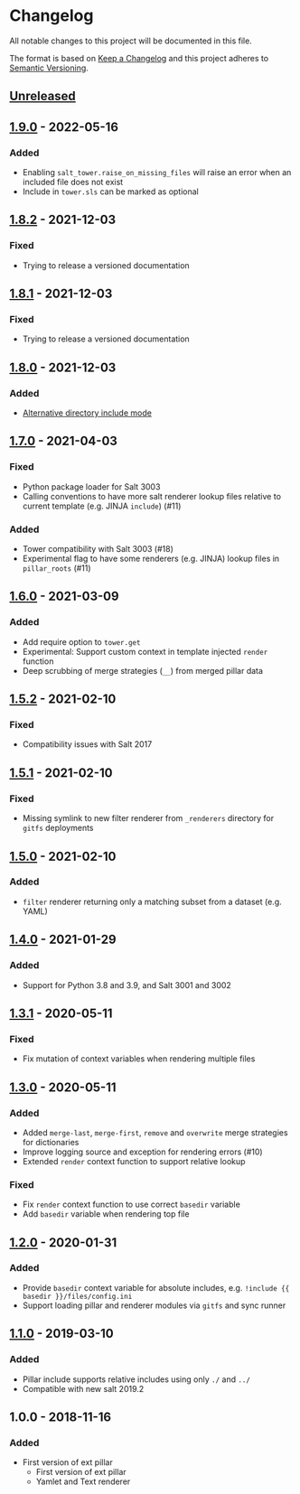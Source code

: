 # Changelog

All notable changes to this project will be documented in this file.

The format is based on [Keep a Changelog](http://keepachangelog.com/en/1.0.0/)
and this project adheres to [Semantic Versioning](http://semver.org/spec/v2.0.0.html).

## [Unreleased]

## [1.9.0] - 2022-05-16

### Added

- Enabling `salt_tower.raise_on_missing_files` will raise an error when an included file does not exist
- Include in `tower.sls` can be marked as optional

## [1.8.2] - 2021-12-03

### Fixed

- Trying to release a versioned documentation

## [1.8.1] - 2021-12-03

### Fixed

- Trying to release a versioned documentation

## [1.8.0] - 2021-12-03

### Added

- [Alternative directory include mode](https://jgraichen.github.io/salt-tower/v1.8.2/configuration/#include_directory_mode)

## [1.7.0] - 2021-04-03

### Fixed

- Python package loader for Salt 3003
- Calling conventions to have more salt renderer lookup files relative to current template (e.g. JINJA `include`) (#11)

### Added

- Tower compatibility with Salt 3003 (#18)
- Experimental flag to have some renderers (e.g. JINJA) lookup files in `pillar_roots` (#11)

## [1.6.0] - 2021-03-09

### Added

- Add require option to `tower.get`
- Experimental: Support custom context in template injected `render` function
- Deep scrubbing of merge strategies (`__`) from merged pillar data

## [1.5.2] - 2021-02-10

### Fixed

- Compatibility issues with Salt 2017

## [1.5.1] - 2021-02-10

### Fixed

- Missing symlink to new filter renderer from `_renderers` directory for `gitfs` deployments

## [1.5.0] - 2021-02-10

### Added

- `filter` renderer returning only a matching subset from a dataset (e.g. YAML)

## [1.4.0] - 2021-01-29

### Added

- Support for Python 3.8 and 3.9, and Salt 3001 and 3002

## [1.3.1] - 2020-05-11

### Fixed

- Fix mutation of context variables when rendering multiple files

## [1.3.0] - 2020-05-11

### Added

- Added `merge-last`, `merge-first`, `remove` and `overwrite` merge strategies for dictionaries
- Improve logging source and exception for rendering errors (#10)
- Extended `render` context function to support relative lookup

### Fixed

- Fix `render` context function to use correct `basedir` variable
- Add `basedir` variable when rendering top file

## [1.2.0] - 2020-01-31

### Added

- Provide `basedir` context variable for absolute includes, e.g. `!include {{ basedir }}/files/config.ini`
- Support loading pillar and renderer modules via `gitfs` and sync runner

## [1.1.0] - 2019-03-10

### Added

- Pillar include supports relative includes using only `./` and `../`
- Compatible with new salt 2019.2

## 1.0.0 - 2018-11-16

### Added

- First version of ext pillar
  - First version of ext pillar
  - Yamlet and Text renderer

[unreleased]: https://github.com/jgraichen/salt-tower/compare/v1.9.0...HEAD
[1.9.0]: https://github.com/jgraichen/salt-tower/compare/v1.8.2...v1.9.0
[1.8.2]: https://github.com/jgraichen/salt-tower/compare/v1.8.1...v1.8.2
[1.8.1]: https://github.com/jgraichen/salt-tower/compare/v1.8.0...v1.8.1
[1.8.0]: https://github.com/jgraichen/salt-tower/compare/v1.7.0...v1.8.0
[1.7.0]: https://github.com/jgraichen/salt-tower/compare/v1.6.0...v1.7.0
[1.6.0]: https://github.com/jgraichen/salt-tower/compare/v1.5.2...v1.6.0
[1.5.2]: https://github.com/jgraichen/salt-tower/compare/v1.5.1...v1.5.2
[1.5.1]: https://github.com/jgraichen/salt-tower/compare/v1.5.0...v1.5.1
[1.5.0]: https://github.com/jgraichen/salt-tower/compare/v1.4.0...v1.5.0
[1.4.0]: https://github.com/jgraichen/salt-tower/compare/v1.3.1...v1.4.0
[1.3.1]: https://github.com/jgraichen/salt-tower/compare/v1.3.0...v1.3.1
[1.3.0]: https://github.com/jgraichen/salt-tower/compare/v1.2.0...v1.3.0
[1.2.0]: https://github.com/jgraichen/salt-tower/compare/v1.1.0...v1.2.0
[1.1.0]: https://github.com/jgraichen/salt-tower/compare/v1.0.0...v1.1.0
